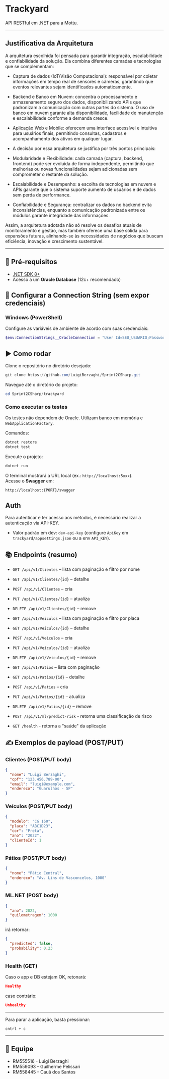 # Trackyard

API RESTful em .NET para a Mottu.

---

## Justificativa da Arquitetura

A arquitetura escolhida foi pensada para garantir integração, escalabilidade e confiabilidade da solução. Ela combina diferentes camadas e tecnologias que se complementam:

- Captura de dados (IoT/Visão Computacional): responsável por coletar informações em tempo real de sensores e câmeras, garantindo que eventos relevantes sejam identificados automaticamente.

- Backend e Banco em Nuvem: concentra o processamento e armazenamento seguro dos dados, disponibilizando APIs que padronizam a comunicação com outras partes do sistema. O uso de banco em nuvem garante alta disponibilidade, facilidade de manutenção e escalabilidade conforme a demanda cresce.

- Aplicação Web e Mobile: oferecem uma interface acessível e intuitiva para usuários finais, permitindo consultas, cadastros e acompanhamento dos ativos em qualquer lugar.

- A decisão por essa arquitetura se justifica por três pontos principais:

- Modularidade e Flexibilidade: cada camada (captura, backend, frontend) pode ser evoluída de forma independente, permitindo que melhorias ou novas funcionalidades sejam adicionadas sem comprometer o restante da solução.

- Escalabilidade e Desempenho: a escolha de tecnologias em nuvem e APIs garante que o sistema suporte aumento de usuários e de dados sem perda de performance.

- Confiabilidade e Segurança: centralizar os dados no backend evita inconsistências, enquanto a comunicação padronizada entre os módulos garante integridade das informações.

Assim, a arquitetura adotada não só resolve os desafios atuais de monitoramento e gestão, mas também oferece uma base sólida para expansões futuras, alinhando-se às necessidades de negócios que buscam eficiência, inovação e crescimento sustentável.

---

## 🚀 Pré-requisitos

- [.NET SDK 8+](https://dotnet.microsoft.com/en-us/download)
- Acesso a um **Oracle Database** (12c+ recomendado)

## 🔐 Configurar a Connection String (sem expor credenciais)

### Windows (PowerShell)

Configure as variáveis de ambiente de acordo com suas credenciais:

```powershell
$env:ConnectionStrings__OracleConnection = "User Id=SEU_USUARIO;Password=SUA_SENHA;Data Source=HOST:PORTA/SERVICE_NAME"
```

## ▶️ Como rodar

Clone o repositório no diretório desejado:

```powershell
git clone https://github.com/LuigiBerzaghi/Sprint2CSharp.git
```

Navegue até o diretório do projeto:

```powershell
cd Sprint2CSharp/trackyard
```

### Como executar os testes

Os testes não dependem de Oracle. Utilizam banco em memória e `WebApplicationFactory`.

Comandos:

```bash
dotnet restore
dotnet test
```

Execute o projeto:

```bash
dotnet run
```

O terminal mostrará a URL local (ex.: `http://localhost:5xxx`).  
Acesse o **Swagger** em:

```
http://localhost:{PORT}/swagger
```

## Auth
Para autenticar e ter acesso aos métodos, é necessário realizar a autenticação via API-KEY.
- Valor padrão em dev: `dev-api-key` (configure `ApiKey` em `trackyard/appsettings.json` ou a env `API_KEY`).


## 📚 Endpoints (resumo)

- `GET /api/v1/Clientes` – lista com paginação e filtro por nome  
- `GET /api/v1/Clientes/{id}` – detalhe  
- `POST /api/v1/Clientes` – cria  
- `PUT /api/v1/Clientes/{id}` – atualiza  
- `DELETE /api/v1/Clientes/{id}` – remove

- `GET /api/v1/Veiculos` – lista com paginação e filtro por placa  
- `GET /api/v1/Veiculos/{id}` – detalhe  
- `POST /api/v1/Veiculos` – cria  
- `PUT /api/v1/Veiculos/{id}` – atualiza  
- `DELETE /api/v1/Veiculos/{id}` – remove

- `GET /api/v1/Patios` – lista com paginação  
- `GET /api/v1/Patios/{id}` – detalhe  
- `POST /api/v1/Patios` – cria  
- `PUT /api/v1/Patios/{id}` – atualiza  
- `DELETE /api/v1/Patios/{id}` – remove

- `POST /api/v1/ml/predict-risk` - retorna uma classificação de risco
- `GET /health` - retorna a "saúde" da aplicação

## ✍️ Exemplos de payload (POST/PUT)

### Clientes (POST/PUT body)
```json
{
  "nome": "Luigi Berzaghi",
  "cpf": "123.456.789-00",
  "email": "luigi@example.com",
  "endereco": "Guarulhos - SP"
}
```

### Veículos (POST/PUT body)
```json
{
  "modelo": "CG 160",
  "placa": "ABC1D23",
  "cor": "Preta",
  "ano": "2022",
  "clienteId": 1
}
```

### Pátios (POST/PUT body)
```json
{
  "nome": "Pátio Central",
  "endereco": "Av. Lins de Vasconcelos, 1000"
}
```


### ML.NET (POST body)
```json
{
  "ano": 2022,
  "quilometragem": 1000
}
```

irá retornar:
```json
{ 
  "predicted": false,
  "probability": 0.23 
}
```

### Health (GET)
Caso o app e DB estejam OK, retonará:
```json
Healthy
```

caso contrário:

```json 
Unhealthy

```

---

Para parar a aplicação, basta pressionar:

```
cntrl + c
```

---

## 👥 Equipe

- RM555516 - Luigi Berzaghi  
- RM559093 - Guilherme Pelissari   
- RM558445 - Cauã dos Santos 
